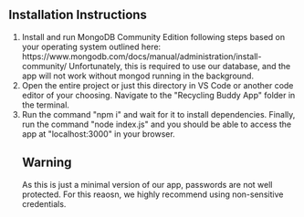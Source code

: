 <h2>Installation Instructions</h2>
<ol>
<li>
Install and run MongoDB Community Edition following steps based on your operating system outlined here: https://www.mongodb.com/docs/manual/administration/install-community/
Unfortunately, this is required to use our database, and the app will not work without mongod running in the background. 
</li>
<li>
Open the entire project or just this directory in VS Code or another code editor of your choosing. Navigate to the "Recycling Buddy App" folder in the terminal.
</li>
<li>
Run the command "npm i" and wait for it to install dependencies. Finally, run the command "node index.js" and you should be able to access the app at "localhost:3000" in your browser. 
</li>
<h2>Warning</h2>
As this is just a minimal version of our app, passwords are not well protected. For this reaosn, we highly recommend using non-sensitive credentials.
</ol>
